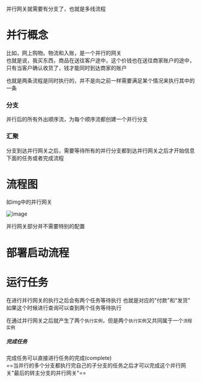 并行网关就需要有分支了，也就是多线流程

# 并行概念
比如，网上购物。物流和入账，是一个并行的网关
<br/>
也就是说，我买东西，商品在送往客户途中，这个价钱也在送往商家账户的途中，只有当客户确认收货了，钱才能同时到达商家的账户

也就是两条流程是同时执行的，并不是向之前一样需要满足某个情况来执行其中的一条
### 分支
并行后的所有外出顺序流，为每个顺序流都创建一个并行分支
### 汇聚
分支到达并行网关之后，需要等待所有的并行分支都到达并行网关之后才开始信息下面的任务或者完成流程

# 流程图
如img中的并行网关

![image](C:/Users/YMY/Desktop/%E5%B9%B6%E8%A1%8C%E7%BD%91%E5%85%B3.png)

并行网关部分并不需要特别的配置
# 部署启动流程
# 运行任务
在进行并行网关的执行之后会有两个任务等待执行
也就是对应的"付款"和"发货"
<br/>
如果这个时候进行查询可以查到两个任务等待执行

在通过并行网关之后就产生了两个`执行实例`，但是两个`执行实例`又共同属于一个`流程实例`

##### 完成任务
完成任务可以直接进行任务的完成(complete)
<br/>
==当并行的多个分支都执行完自己的子分支的任务之后才可以完成这个并行网关"最后的转主分支的并行网关"==




